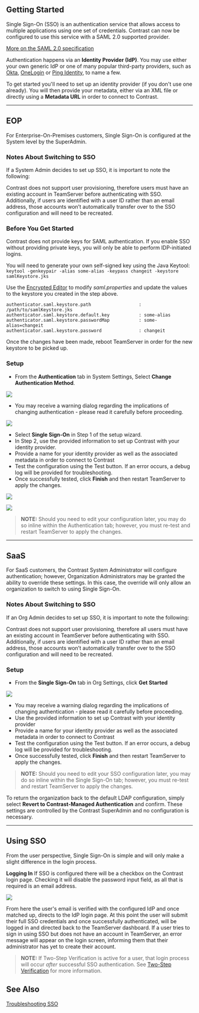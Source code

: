 <!--
title: "Configuring Single Sign-On (SSO)"
description: "TeamServer can be configured to utilize Single Sign On Authentication"
tags: "SSO Single Sign-On configuration authentication"
-->

## Getting Started

Single Sign-On (SSO) is an authentication service that allows access to multiple applications using one set of credentials. Contrast can now be configured to use this service with a SAML 2.0 supported provider. 

[More on the SAML 2.0 specification](https://docs.oasis-open.org/security/saml/v2.0/saml-core-2.0-os.pdf)

Authentication happens via an **Identity Provider (IdP)**. You may use either your own generic IdP or one of many popular third-party providers, such as [Okta](https://www.okta.com/), [OneLogin](https://www.onelogin.com/) or [Ping Identity](https://www.pingidentity.com/en.html), to name a few. 

To get started you'll need to set up an identity provider (if you don't use one already). You will then provide your metadata, either via an XML file or directly using a **Metadata URL** in order to connect to Contrast.


---

## EOP

For Enterprise-On-Premises customers, Single Sign-On is configured at the System level by the SuperAdmin.

### Notes About Switching to SSO

If a System Admin decides to set up SSO, it is important to note the following:

Contrast does not support user provisioning, therefore users must have an existing account in TeamServer before authenticating with SSO. Additionally, if users are identified with a user ID rather than an email address, those accounts won’t automatically transfer over to the SSO configuration and will need to be recreated. 

### Before You Get Started
Contrast does not provide keys for SAML authentication. If you enable SSO without providing private keys, you will only be able to perform IDP-initiated logins.

You will need to generate your own self-signed key using the Java Keytool:
```keytool -genkeypair -alias some-alias -keypass changeit -keystore samlKeystore.jks```

Use the [Encrypted Editor](admin_tsconfig.html#encrypt) to modify *saml.properties* and update the values to the keystore you created in the step above. 

 ```
 authenticator.saml.keystore.path                  : /path/to/samlKeystore.jks
 authenticator.saml.keystore.default.key           : some-alias
 authenticator.saml.keystore.passwordMap           : some-alias=changeit
 authenticator.saml.keystore.password              : changeit
```
 
 Once the changes have been made, reboot TeamServer in order for the new keystore to be picked up. 

### Setup 

* From the **Authentication** tab in System Settings, Select **Change Authentication Method**.

<a href="assets/images/SSOChangeAuth.png" rel="lightbox" title="Changing Authentication Method"><img class="thumbnail" src="assets/images/SSOChangeAuth.png"/></a>

* You may receive a warning dialog regarding the implications of changing authentication - please read it carefully before proceeding.

<a href="assets/images/SSOWarning.png" rel="lightbox" title="Warning Dialog"><img class="thumbnail" src="assets/images/SSOWarning.png"/></a>

* Select **Single Sign-On** in Step 1 of the setup wizard.
* In Step 2, use the provided information to set up Contrast with your identity provider.  
* Provide a name for your identity provider as well as the associated metadata in order to connect to Contrast
* Test the configuration using the Test button. If an error occurs, a debug log will be provided for troubleshooting.
* Once successfully tested, click **Finish** and then restart TeamServer to apply the changes.

<a href="assets/images/SSOConfig.png" rel="lightbox" title="Single Sign-On Configuration"><img class="thumbnail" src="assets/images/SSOConfig.png"/></a>

<a href="assets/images/SSOConfigRestart.png" rel="lightbox" title="Restart TeamServer to Apply Authentication Changes"><img class="thumbnail" src="assets/images/SSOConfigRestart.png"/></a>

>**NOTE:** Should you need to edit your configuration later, you may do so inline within the Authentication tab; however, you must re-test and restart TeamServer to apply the changes.


---

## SaaS 

For SaaS customers, the Contrast System Administrator will configure authentication; however, Organization Administrators may be granted the ability to override these settings. In this case, the override will only allow an organization to switch to using Single Sign-On.


### Notes About Switching to SSO

If an Org Admin decides to set up SSO, it is important to note the following:

Contrast does not support user provisioning, therefore all users must have an existing account in TeamServer before authenticating with SSO. Additionally, if users are identified with a user ID rather than an email address, those accounts won’t automatically transfer over to the SSO configuration and will need to be recreated.

### Setup 

* From the **Single Sign-On** tab in Org Settings, click **Get Started**

<a href="assets/images/SSOOrgSettings.png" rel="lightbox" title="Single Sign-On Onboarding - Org Settings"><img class="thumbnail" src="assets/images/SSOOrgSettings.png"/></a>

* You may receive a warning dialog regarding the implications of changing authentication - please read it carefully before proceeding.
* Use the provided information to set up Contrast with your identity provider
* Provide a name for your identity provider as well as the associated metadata in order to connect to Contrast
* Test the configuration using the Test button. If an error occurs, a debug log will be provided for troubleshooting.
* Once successfully tested, click **Finish** and then restart TeamServer to apply the changes.

>**NOTE:** Should you need to edit your SSO configuration later, you may do so inline within the Single Sign-On tab; however, you must re-test and restart TeamServer to apply the changes.

To return the organization back to the default LDAP configuration, simply select **Revert to Contrast-Managed Authentication** and confirm. These settings are controlled by the Contrast SuperAdmin and no configuration is necessary.


---

## Using SSO

From the user perspective, Single Sign-On is simple and will only make a slight difference in the login process.

**Logging In**
If SSO is configured there will be a checkbox on the Contrast login page. Checking it will disable the password input field, as all that is required is an email address. 

<a href="assets/images/SSOLogin.png" rel="lightbox" title="SSO Login"><img class="thumbnail" src="assets/images/SSOLogin.png"/></a>

From here the user's email is verified with the configured IdP and once matched up, directs to the IdP login page. At this point the user will submit their full SSO credentials and once successfully authenticated, will be logged in and directed back to the TeamServer dashboard. If a user tries to sign in using SSO but does not have an account in TeamServer, an error message will appear on the login screen, informing them that their administrator has yet to create their account.

>**NOTE:** If Two-Step Verification is active for a user, that login process will occur *after* successful SSO authentication. See [Two-Step Verification](admin_tsconfig.html#tsv) for more information.

## See Also

[Troubleshooting SSO](admin_tsfaq.html#sso)

<!--
**Logging Out**
During IdP configuration, a logout landing page may be designated. This is simply a neutral place to direct users after logging out of their application(s). In the case that no page is specified, users will be directed to a default Contrast logout landing page.-->
